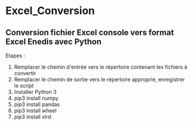 # Excel_Conversion
## Conversion fichier Excel console vers format Excel Enedis avec Python

Etapes :
1. Remplacer le chemin d'entrée vers le répertoire contenant les fichiers à convertir
2. Remplacer le chemin de sortie vers le répertoire approprié, enregistrer le script
3. Installer Python 3
4. pip3 install numpy
5. pip3 install pandas
6. pip3 install wheel
7. pip3 install xlrd

